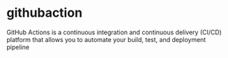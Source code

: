 # githubaction
GitHub Actions is a continuous integration and continuous delivery (CI/CD) platform that allows you to automate your build, test, and deployment pipeline

